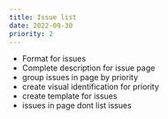 ```yaml
---
title: Issue list
date: 2022-09-30
priority: 2
---
```


* Format for issues
* Complete description for issue page 
* group issues in page by priority
* create visual identification for priority
* create template for issues
* issues in page dont list issues